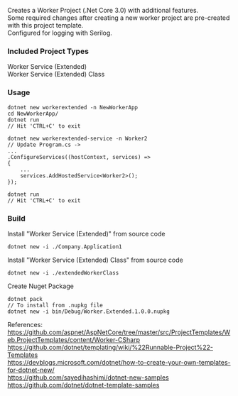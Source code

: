 Creates a Worker Project (.Net Core 3.0) with additional features.  
Some required changes after creating a new worker project are pre-created with this project template.  
Configured for logging with Serilog.  

### Included Project Types
Worker Service (Extended)  
Worker Service (Extended) Class  

### Usage  
```
dotnet new workerextended -n NewWorkerApp
cd NewWorkerApp/
dotnet run
// Hit 'CTRL+C' to exit

dotnet new workerextended-service -n Worker2
// Update Program.cs ->
...
.ConfigureServices((hostContext, services) =>
{
    ...
    services.AddHostedService<Worker2>();
});

dotnet run
// Hit 'CTRL+C' to exit
```

### Build
Install "Worker Service (Extended)" from source code
```
dotnet new -i ./Company.Application1
```

Install "Worker Service (Extended) Class" from source code
```
dotnet new -i ./extendedWorkerClass
```

Create Nuget Package  
```
dotnet pack
// To install from .nupkg file
dotnet new -i bin/Debug/Worker.Extended.1.0.0.nupkg
```

References:  
https://github.com/aspnet/AspNetCore/tree/master/src/ProjectTemplates/Web.ProjectTemplates/content/Worker-CSharp  
https://github.com/dotnet/templating/wiki/%22Runnable-Project%22-Templates  
https://devblogs.microsoft.com/dotnet/how-to-create-your-own-templates-for-dotnet-new/   
https://github.com/sayedihashimi/dotnet-new-samples  
https://github.com/dotnet/dotnet-template-samples  
